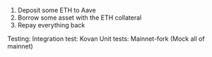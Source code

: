 1. Deposit some ETH to Aave
2. Borrow some asset with the ETH collateral
3. Repay everything back

Testing:
Integration test: Kovan
Unit tests: Mainnet-fork (Mock all of mainnet)

